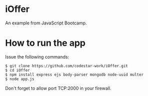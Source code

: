 # iOffer
An example from JavaScript Bootcamp.

# How to run the app
Issue the following commands:
```
$ git clone https://github.com/codestar-work/iOffer.git
$ cd iOffer
$ npm install express ejs body-parser mongodb node-uuid multer
$ node app.js
```
Don't forget to allow port TCP:2000 in your firewall.
